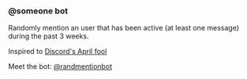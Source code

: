 ### @someone bot

Randomly mention an user that has been active (at least one message) during the past 3 weeks.

Inspired to [Discord's April fool](https://twitter.com/discordapp/status/980159255662637056)

Meet the bot: [@randmentionbot](https://t.me/randmentionbot)